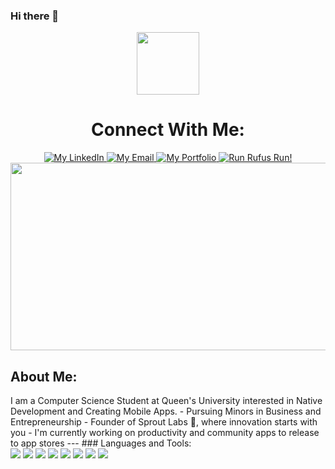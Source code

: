 ### Hi there 👋

<div id="header" align="center">
  <img src="https://media.giphy.com/media/bGgsc5mWoryfgKBx1u/giphy.gif" width="100"/>
  <h1>Connect With Me:</h1>
  <div id="badges">
  <a href="https://www.linkedin.com/in/ethan-mah-348249213/">
    <img src="https://img.shields.io/badge/LinkedIn-blue?style=for-the-badge&logo=linkedin&logoColor=white" alt="My LinkedIn"/>
  </a>
  <a href="mailto:ett.mah@gmail.com">
    <img src="https://img.shields.io/badge/Email-D14836?style=for-the-badge&logo=gmail&logoColor=white" alt="My Email"/>
  </a>
  <a href="https://ethaaaanm.github.io/ethanmah.github.io/">
    <img src="https://img.shields.io/badge/My_Portfolio-%233ABFE6.svg?style=for-the-badge&logo=minutemailer&logoColor=white" alt="My Portfolio"/>
  </a>
  <a href="https://ethaaaanm.github.io/Run-Rufus-Run/">
    <img src="https://img.shields.io/badge/Run_Rufus_Run!-CCFF00.svg?style=for-the-badge&logo=Game-Jolt&logoColor=black" alt="Run Rufus Run!"/>
  </a>
  </div>
</div>

<div align="center">
  <img src="https://media.giphy.com/media/dWesBcTLavkZuG35MI/giphy.gif" width="600" height="300"/>
</div>
<h2> About Me: </h2>
I am a Computer Science Student at Queen's University interested in Native Development and Creating Mobile Apps.
- Pursuing Minors in Business and Entrepreneurship
- Founder of Sprout Labs 🌱, where innovation starts with you
- I'm currently working on productivity and community apps to release to app stores
---
### Languages and Tools:
<div id="Language Icons">
  <img src="https://cdn.jsdelivr.net/gh/devicons/devicon/icons/android/android-original.svg" />
  <img src="https://cdn.jsdelivr.net/gh/devicons/devicon/icons/java/java-original.svg" />
  <img src="https://cdn.jsdelivr.net/gh/devicons/devicon/icons/python/python-original.svg" />
  <img src="https://cdn.jsdelivr.net/gh/devicons/devicon/icons/react/react-original.svg" />
  <img src="https://cdn.jsdelivr.net/gh/devicons/devicon/icons/html5/html5-original.svg" />
  <img src="https://cdn.jsdelivr.net/gh/devicons/devicon/icons/css3/css3-original.svg" />
  <img src="https://cdn.jsdelivr.net/gh/devicons/devicon/icons/javascript/javascript-original.svg" />
  <img src="https://cdn.jsdelivr.net/gh/devicons/devicon/icons/git/git-original.svg" />
</div>
